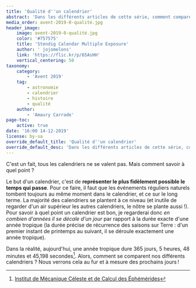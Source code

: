 ```yaml
---
title: 'Qualité d''un calendrier'
abstract: 'Dans les différents articles de cette série, comment comparer les calendriers entre eux ?'
media_order: avent-2019-0-qualité.jpg
header_image:
    image: avent-2019-0-qualité.jpg
    color: '#757575'
    title: 'Stendig Calendar Multiple Exposure'
    author: ' jojomelons'
    link: 'https://flic.kr/p/65AsHH'
    vertical_centering: 50
taxonomy:
    category:
        - 'Avent 2019'
    tag:
        - astronomie
        - calendrier
        - histoire
        - qualité
    author:
        - 'Amaury Carrade'
page-toc:
    active: true
date: '16:00 14-12-2019'
license: by-sa
override_default_title: 'Qualité d''un calendrier'
override_default_desc: 'Dans les différents articles de cette série, comment comparer les calendriers entre eux ?'
---
```


C'est un fait, tous les calendriers ne se valent pas. Mais comment savoir à quel point ?

Le but d'un calendrier, c'est de **représenter le plus fidèlement possible le temps qui passe**. Pour ce faire, il faut que les événements réguliers naturels tombent toujours au même moment dans le calendrier, et ce sur le long terme. La majorité des calendriers se plantent à ce niveau (et inutile de regarder d'un air supérieur les autres calendriers, le nôtre se plante aussi !). Pour savoir à quel point un calendrier est bon, je regarderai donc _en combien d'années il se décale d'un jour_ par rapport à la durée exacte d'une année tropique (la durée précise de récurrence des saisons sur Terre : d'un premier instant de printemps au suivant, il se déroule exactement une année tropique).

Dans la réalité, aujourd'hui, une année tropique dure 365 jours, 5 heures, 48 minutes et 45,198 secondes[^année-tropique]. Alors, comment se comparent nos différents calendriers ? Nous verrons cela au fur et à mesure des prochains jours !

[^année-tropique]: [Institut de Mécanique Céleste et de Calcul des Éphémérides](ftp://ftp.imcce.fr/pub/misc/annee_tropique/annee_tropique.doc)